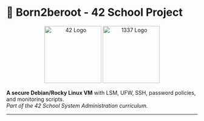 # 🚀 Born2beroot - 42 School Project

<p align="center">
  <img src="https://upload.wikimedia.org/wikipedia/commons/thumb/8/8d/42_Logo.svg/1200px-42_Logo.svg.png" alt="42 Logo" width="150">
  <img src="https://um6p.ma/sites/default/files/logo-schools/UM6P_1337.png" alt="1337 Logo" width="150">
</p>

**A secure Debian/Rocky Linux VM** with LSM, UFW, SSH, password policies, and monitoring scripts.  
*Part of the 42 School System Administration curriculum.*

---
